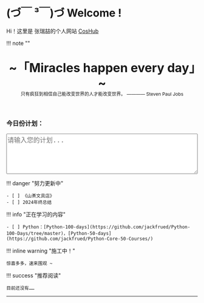 # (づ￣ ³￣)づ Welcome !


Hi！这里是 张瑞喆的个人网站 [CosHub](https://r-z-zhang-ai.github.io/)


!!! note "" 
    <br><br>
    <div align="center" style="font-size:32px;font-weight:bold">
        ~「Miracles happen every day」~
    </div>
    <div align="center" style="font-size:12px">
        只有疯狂到相信自己能改变世界的人才能改变世界。  ———— Steven Paul Jobs
    </div>
    <br><br>

<!-- HTML Snippet -->
<!DOCTYPE html>
<html lang="en">
<head>
    <meta charset="UTF-8">
    <meta name="viewport" content="width=device-width, initial-scale=1.0">
    <title>Plan Input</title>
    <style>
        input[type="text"] {
            width: 100%;
            font-size: 17px;
        }
        textarea {
            width: 100%;
            font-size: 17px;
        }
    </style>
</head>
<body>
    <h3>今日份计划：</h3>
    <textarea id="planInput" placeholder="请输入您的计划..." rows="5"></textarea>
    <u></u>
    <script>
        // 获取textarea元素
        const planInput = document.getElementById('planInput');
        // 页面加载时，从localStorage中读取之前保存的计划
        window.addEventListener('load', () => {
            const savedPlan = localStorage.getItem('savedPlan');
            if (savedPlan) {
                planInput.value = savedPlan;
            }
        });
        // 当用户输入时，实时保存到localStorage
        planInput.addEventListener('input', () => {
            localStorage.setItem('savedPlan', planInput.value);
        });
    </script>
</body>
</html>

<!-- 我的计划是……

!!! success ""

    Date：2025-03-07

    - [ ] 之前所有课程作业
    - [ ] 学会verilog和vivado使用
    - [ ] 补上离散/微积分
        - [ ] 离散看书，微积分自学 + 智云

    - [ ] 这周看看离散/微积分可否自学！
    - [ ] 我真的想给自己的人生规划一下啊 -->



!!! danger "努力更新中"

    - [ ] 《山茶文具店》
    - [ ] 2024年终总结

!!! info "正在学习的内容"

    - [ ] Python：[Python-100-days](https://github.com/jackfrued/Python-100-Days/tree/master)，[Python-50-days](https://github.com/jackfrued/Python-Core-50-Courses/)


!!! inline warning "施工中！" 

    惊喜多多，速来围观 ~

!!! success "推荐阅读"

    目前还没有……

---
